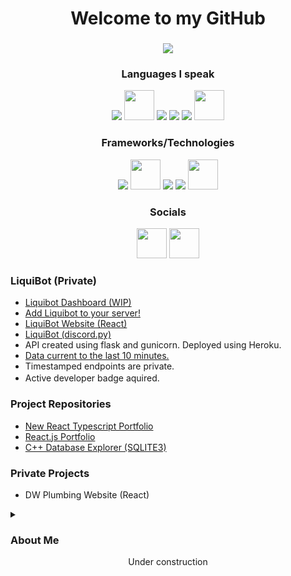 <h1 align="center" >Welcome to my GitHub</h1>
<h3 align="center"><img src ="https://profile-counter.glitch.me/{j-leidy}/count.svg"/></h3>

<div align="center"><h3>Languages I speak</h3></div>
<div align="center">
    <img src="https://i.imgur.com/KhKcHFU.png"/>
    <img src="https://i.imgur.com/2mp0ht9.png" width=48 height=48/>
    <img src="https://i.imgur.com/KA2DLXY.png"/>
    <img src="https://i.imgur.com/W7nBWtb.png"/>
    <img src="https://i.imgur.com/QEVGiM9.png"/>
    <img src="https://i.imgur.com/whxs61B.png" width=48 height=48/>
</div>
<div align="center"><h3>Frameworks/Technologies</h3></div>
<div align="center">
    <img src="https://i.imgur.com/MrbmMrk.png"/>
    <img src="https://i.imgur.com/EnDIlMJ.png" width=48 height=48/>
    <img src="https://i.imgur.com/5XlureH.png"/>
    <img src="https://i.imgur.com/6J1J04z.png"/>
    <img src="https://i.imgur.com/OnwjfOn.png" width=48 height=48/>
</div>
<div align="center"><h3>Socials</h3></div>
<div align="center">
    <a href="https://www.linkedin.com/in/jrleidyii/"  target ="_blank"><img src="https://i.imgur.com/5WUQPlO.png" width=48 height=48/></a>
    <a href="https://github.com/j-leidy"  target ="_blank"><img src="https://i.imgur.com/1mX3SYV.png" width=48 height=48/></a>
</div>

<h3>LiquiBot (Private)</h3>
<ul>
    <li> <a href="https://liquidash.netlify.app/">Liquibot Dashboard (WIP)</a></li>
    <li> <a href="https://discord.com/oauth2/authorize?client_id=1074436572172259500&permissions=8&scope=bot" target="_blank">Add Liquibot to your server!</a></li>
    <li><a href="https://liquibot.netlify.app/" target ="_blank">LiquiBot Website (React)</a></li>
    <li><a href="https://liquibot.netlify.app/" target ="_blank">LiquiBot (discord.py)</a></li>
    <li>API created using flask and gunicorn. Deployed using Heroku.</li>
    <li><a href="https://liquibot-api.herokuapp.com/get_data" target ="_blank">Data current to the last 10 minutes.</a></li>
    <li>Timestamped endpoints are private.</li>
    <li>Active developer badge aquired. <img src="https://i.imgur.com/nMWf95K.png" width=16height=16/></li>
</ul>

<h3>Project Repositories</h3>
<ul>
    <li><a href="https://github.com/j-leidy/NewPortfolio">New React Typescript Portfolio</a></li>
    <li><a href="https://github.com/j-leidy/MyPortfolio">React.js Portfolio</a></li>
    <li><a href="https://github.com/j-leidy/C-DatabaseExplorer">C++ Database Explorer (SQLITE3)</a></li>
</ul>

<h3>Private Projects</h3>
<ul>
    <li>DW Plumbing Website (React)</li>
</ul>



<details>
  <summary><h3>About Me</h3></summary>
  <div>
    <p>
      My name is John Leidy II. I am a student, co-worker and developer working towards a Bachelor's Degree in Computer Science. In my free time I enjoy working on side projects and playing video games. I am familiar with many technologies and languages. Check out some of my public repositories if you would like!
      Thank you!
    </p>
  </div>
</details>


<div align="center">Under construction</div>






<!--
**j-leidy/j-leidy** is a ✨ _special_ ✨ repository because its `README.md` (this file) appears on your GitHub profile.

Here are some ideas to get you started:

- 🔭 I’m currently working on ...
- 🌱 I’m currently learning ...
- 👯 I’m looking to collaborate on ...
- 🤔 I’m looking for help with ...
- 💬 Ask me about ...
- 📫 How to reach me: ...
- 😄 Pronouns: ...
- ⚡ Fun fact: ...
-->
